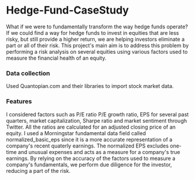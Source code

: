 # Hedge-Fund-CaseStudy

What if we were to fundamentally transform the way hedge funds operate? If we could find a way for hedge funds to invest in equities that are less risky, but still provide a higher return, we are helping investors eliminate a part or all of their risk. This project's main aim is to address this problem by performing a risk analysis on several equities using various factors used to measure the financial health of an equity.

### Data collection
Used Quantopian.com and their libraries to import stock market data.

### Features

I considered factors such as P/E ratio P/E growth ratio, EPS for several past quarters, market capitalization, Sharpe ratio and market sentiment through Twitter. All the ratios are calculated for an adjusted closing price of an equity. I used a Morningstar fundamental data field called normalized_basic_eps since it is a more accurate representation of a company's recent quaterly earnings.  The normalized EPS excludes one-time and unusual expenses and acts as a measure for a company's true earnings.  By relying on the accuracy of the factors used to measure a company's fundamentals, we perform due diligence for the investor, reducing a part of the risk.

